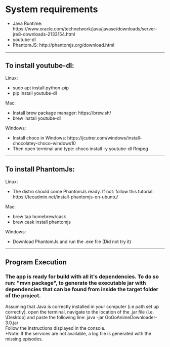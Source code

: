 <h1>System requirements</h1>
<ul>
<li> Java Runtime: https://www.oracle.com/technetwork/java/javase/downloads/server-jre8-downloads-2133154.html
<li> youtube-dl
<li> PhantomJS: http://phantomjs.org/download.html
</ul>

<hr>

<h2>To install youtube-dl:</h2>
Linux:
<ul>
<li>sudo apt install python-pip 
<li>pip install youtube-dl
</ul>
Mac: 
<ul>
<li>Install brew package manager: https://brew.sh/
<li>brew install youtube-dl <br>
</ul>
Windows:
<ul>
<li>Install choco in Windows: https://jcutrer.com/windows/install-chocolatey-choco-windows10
<li>Then open terminal and type: choco install -y youtube-dl ffmpeg
</ul>

<hr>

<h2>To install PhantomJs:</h2>
Linux:
<ul>
<li> The distro should come PhantomJs ready. If not: 
follow this tutorial: https://tecadmin.net/install-phantomjs-on-ubuntu/
</ul>

Mac: 
<ul>
<li> brew tap homebrew/cask
<li> brew cask install phantomjs
</ul>

Windows:
<ul>
<li> Download PhantomJs and run the .exe file (Did not try it)
</ul>

<hr>

<h2>Program Execution</h2>
<h3> The app is ready for build with all it's dependencies. To do so run: "mvn package", 
to generate the executable jar with dependencies that can be found from inside the target folder of the project.
</h3>
Assuming that Java is correctly installed in your computer (i.e path set up correctly), 
open the terminal, navigate to the location of the .jar file (i.e. \Desktop) and 
paste the following line: java -jar GoGoAnimeDownloader-3.0.jar
<br>
Follow the instructions displayed in the console. 
<br>
*Note: If the services are not available, a log file is generated with the missing episodes.


